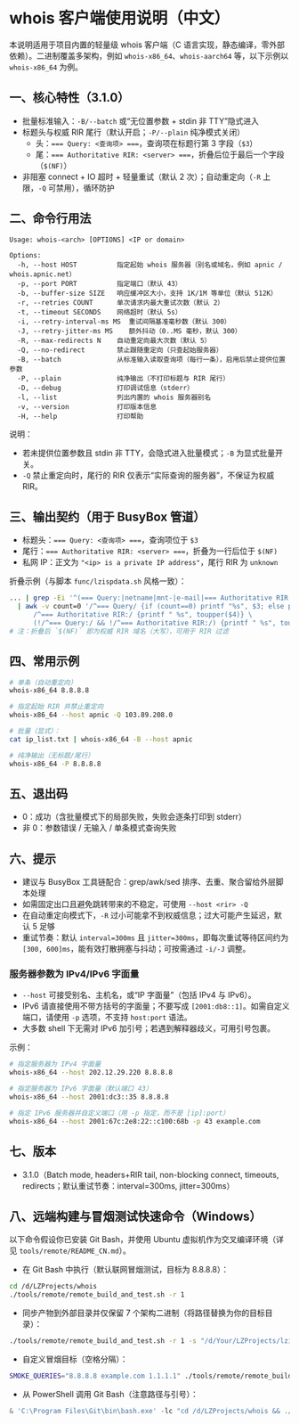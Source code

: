 # whois 客户端使用说明（中文）

本说明适用于项目内置的轻量级 whois 客户端（C 语言实现，静态编译，零外部依赖）。二进制覆盖多架构，例如 `whois-x86_64`、`whois-aarch64` 等，以下示例以 `whois-x86_64` 为例。

## 一、核心特性（3.1.0）
- 批量标准输入：`-B/--batch` 或“无位置参数 + stdin 非 TTY”隐式进入
- 标题头与权威 RIR 尾行（默认开启；`-P/--plain` 纯净模式关闭）
  - 头：`=== Query: <查询项> ===`，查询项在标题行第 3 字段（`$3`）
  - 尾：`=== Authoritative RIR: <server> ===`，折叠后位于最后一个字段（`$(NF)`）
- 非阻塞 connect + IO 超时 + 轻量重试（默认 2 次）；自动重定向（`-R` 上限，`-Q` 可禁用），循环防护

## 二、命令行用法

```
Usage: whois-<arch> [OPTIONS] <IP or domain>

Options:
  -h, --host HOST          指定起始 whois 服务器（别名或域名，例如 apnic / whois.apnic.net）
  -p, --port PORT          指定端口（默认 43）
  -b, --buffer-size SIZE   响应缓冲区大小，支持 1K/1M 等单位（默认 512K）
  -r, --retries COUNT      单次请求内最大重试次数（默认 2）
  -t, --timeout SECONDS    网络超时（默认 5s）
  -i, --retry-interval-ms MS  重试间隔基准毫秒数（默认 300）
  -J, --retry-jitter-ms MS    额外抖动（0..MS 毫秒，默认 300）
  -R, --max-redirects N    自动重定向最大次数（默认 5）
  -Q, --no-redirect        禁止跟随重定向（只查起始服务器）
  -B, --batch              从标准输入读取查询项（每行一条），启用后禁止提供位置参数
  -P, --plain              纯净输出（不打印标题与 RIR 尾行）
  -D, --debug              打印调试信息（stderr）
  -l, --list               列出内置的 whois 服务器别名
  -v, --version            打印版本信息
  -H, --help               打印帮助
```

说明：
- 若未提供位置参数且 stdin 非 TTY，会隐式进入批量模式；`-B` 为显式批量开关。
- `-Q` 禁止重定向时，尾行的 RIR 仅表示“实际查询的服务器”，不保证为权威 RIR。

## 三、输出契约（用于 BusyBox 管道）

- 标题头：`=== Query: <查询项> ===`，查询项位于 `$3`
- 尾行：`=== Authoritative RIR: <server> ===`，折叠为一行后位于 `$(NF)`
- 私网 IP：正文为 `"<ip> is a private IP address"`，尾行 RIR 为 `unknown`

折叠示例（与脚本 `func/lzispdata.sh` 风格一致）：

```sh
... | grep -Ei '^(=== Query:|netname|mnt-|e-mail|=== Authoritative RIR:)' \
  | awk -v count=0 '/^=== Query/ {if (count==0) printf "%s", $3; else printf "\n%s", $3; count++; next} \
      /^=== Authoritative RIR:/ {printf " %s", toupper($4)} \
      (!/^=== Query:/ && !/^=== Authoritative RIR:/) {printf " %s", toupper($2)} END {printf "\n"}'
# 注：折叠后 `$(NF)` 即为权威 RIR 域名（大写），可用于 RIR 过滤
```

## 四、常用示例

```sh
# 单条（自动重定向）
whois-x86_64 8.8.8.8

# 指定起始 RIR 并禁止重定向
whois-x86_64 --host apnic -Q 103.89.208.0

# 批量（显式）：
cat ip_list.txt | whois-x86_64 -B --host apnic

# 纯净输出（无标题/尾行）
whois-x86_64 -P 8.8.8.8
```

## 五、退出码
- 0：成功（含批量模式下的局部失败，失败会逐条打印到 stderr）
- 非 0：参数错误 / 无输入 / 单条模式查询失败

## 六、提示
- 建议与 BusyBox 工具链配合：grep/awk/sed 排序、去重、聚合留给外层脚本处理
- 如需固定出口且避免跳转带来的不稳定，可使用 `--host <rir> -Q`
- 在自动重定向模式下，`-R` 过小可能拿不到权威信息；过大可能产生延迟，默认 5 足够
- 重试节奏：默认 `interval=300ms` 且 `jitter=300ms`，即每次重试等待区间约为 `[300, 600]ms`，能有效打散拥塞与抖动；可按需通过 `-i/-J` 调整。

### 服务器参数为 IPv4/IPv6 字面量

- `--host` 可接受别名、主机名，或“IP 字面量”（包括 IPv4 与 IPv6）。
- IPv6 请直接使用不带方括号的字面量；不要写成 `[2001:db8::1]`。如需自定义端口，请使用 `-p` 选项，不支持 `host:port` 语法。
- 大多数 shell 下无需对 IPv6 加引号；若遇到解释器歧义，可用引号包裹。

示例：

```sh
# 指定服务器为 IPv4 字面量
whois-x86_64 --host 202.12.29.220 8.8.8.8

# 指定服务器为 IPv6 字面量（默认端口 43）
whois-x86_64 --host 2001:dc3::35 8.8.8.8

# 指定 IPv6 服务器并自定义端口（用 -p 指定，而不是 [ip]:port）
whois-x86_64 --host 2001:67c:2e8:22::c100:68b -p 43 example.com
```

## 七、版本
- 3.1.0（Batch mode, headers+RIR tail, non-blocking connect, timeouts, redirects；默认重试节奏：interval=300ms, jitter=300ms）

## 八、远端构建与冒烟测试快速命令（Windows）

以下命令假设你已安装 Git Bash，并使用 Ubuntu 虚拟机作为交叉编译环境（详见 `tools/remote/README_CN.md`）。

- 在 Git Bash 中执行（默认联网冒烟测试，目标为 8.8.8.8）：

```bash
cd /d/LZProjects/whois
./tools/remote/remote_build_and_test.sh -r 1
```

- 同步产物到外部目录并仅保留 7 个架构二进制（将路径替换为你的目标目录）：

```bash
./tools/remote/remote_build_and_test.sh -r 1 -s "/d/Your/LZProjects/lzispro/release/lzispro/whois" -P 1
```

- 自定义冒烟目标（空格分隔）：

```bash
SMOKE_QUERIES="8.8.8.8 example.com 1.1.1.1" ./tools/remote/remote_build_and_test.sh -r 1
```

- 从 PowerShell 调用 Git Bash（注意路径与引号）：

```powershell
& 'C:\Program Files\Git\bin\bash.exe' -lc "cd /d/LZProjects/whois && ./tools/remote/remote_build_and_test.sh -r 1 -s /d/Your/LZProjects/lzispro/release/lzispro/whois -P 1"
```
